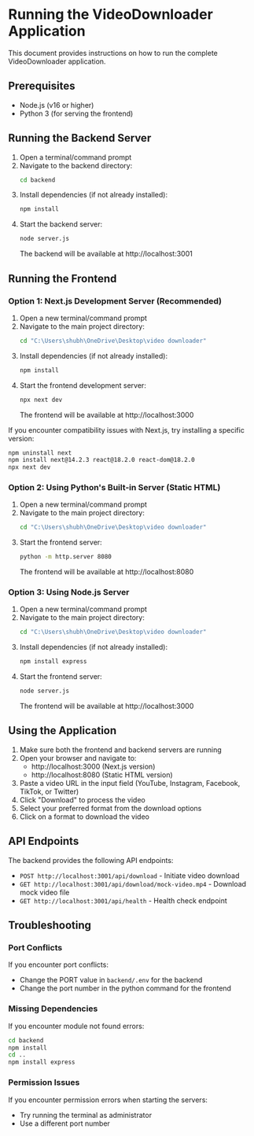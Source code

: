 # Running the VideoDownloader Application

This document provides instructions on how to run the complete VideoDownloader application.

## Prerequisites

- Node.js (v16 or higher)
- Python 3 (for serving the frontend)

## Running the Backend Server

1. Open a terminal/command prompt
2. Navigate to the backend directory:
   ```bash
   cd backend
   ```
3. Install dependencies (if not already installed):
   ```bash
   npm install
   ```
4. Start the backend server:
   ```bash
   node server.js
   ```
   The backend will be available at http://localhost:3001

## Running the Frontend

### Option 1: Next.js Development Server (Recommended)

1. Open a new terminal/command prompt
2. Navigate to the main project directory:
   ```bash
   cd "C:\Users\shubh\OneDrive\Desktop\video downloader"
   ```
3. Install dependencies (if not already installed):
   ```bash
   npm install
   ```
4. Start the frontend development server:
   ```bash
   npx next dev
   ```
   The frontend will be available at http://localhost:3000

If you encounter compatibility issues with Next.js, try installing a specific version:
```bash
npm uninstall next
npm install next@14.2.3 react@18.2.0 react-dom@18.2.0
npx next dev
```

### Option 2: Using Python's Built-in Server (Static HTML)

1. Open a new terminal/command prompt
2. Navigate to the main project directory:
   ```bash
   cd "C:\Users\shubh\OneDrive\Desktop\video downloader"
   ```
3. Start the frontend server:
   ```bash
   python -m http.server 8080
   ```
   The frontend will be available at http://localhost:8080

### Option 3: Using Node.js Server

1. Open a new terminal/command prompt
2. Navigate to the main project directory:
   ```bash
   cd "C:\Users\shubh\OneDrive\Desktop\video downloader"
   ```
3. Install dependencies (if not already installed):
   ```bash
   npm install express
   ```
4. Start the frontend server:
   ```bash
   node server.js
   ```
   The frontend will be available at http://localhost:3000

## Using the Application

1. Make sure both the frontend and backend servers are running
2. Open your browser and navigate to:
   - http://localhost:3000 (Next.js version)
   - http://localhost:8080 (Static HTML version)
3. Paste a video URL in the input field (YouTube, Instagram, Facebook, TikTok, or Twitter)
4. Click "Download" to process the video
5. Select your preferred format from the download options
6. Click on a format to download the video

## API Endpoints

The backend provides the following API endpoints:

- `POST http://localhost:3001/api/download` - Initiate video download
- `GET http://localhost:3001/api/download/mock-video.mp4` - Download mock video file
- `GET http://localhost:3001/api/health` - Health check endpoint

## Troubleshooting

### Port Conflicts

If you encounter port conflicts:
- Change the PORT value in `backend/.env` for the backend
- Change the port number in the python command for the frontend

### Missing Dependencies

If you encounter module not found errors:
```bash
cd backend
npm install
cd ..
npm install express
```

### Permission Issues

If you encounter permission errors when starting the servers:
- Try running the terminal as administrator
- Use a different port number